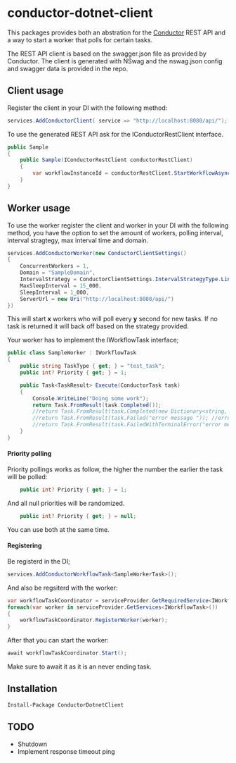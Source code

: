 


# conductor-dotnet-client

This packages provides both an abstration for the [Conductor](https://github.com/Netflix/conductor) REST API and a way to start a worker that polls for certain tasks.

The REST API client is based on the swagger.json file as provided by Conductor. The client is generated with NSwag and the nswag.json config and swagger data is provided in the repo.

## Client usage
Register the client in your DI with the following method:
 
```csharp
services.AddConductorClient( service => "http://localhost:8080/api/");
```

To use the generated REST API ask for the IConductorRestClient interface.

```csharp
public Sample
{
    public Sample(IConductorRestClient conductorRestClient)
    {
        var workflowInstanceId = conductorRestClient.StartWorkflowAsync(startWorkflowRequest).GetAwaiter().GetResult()
    }
}
```

## Worker usage

To use the worker register the client and worker in your DI with the following method, you have the option to set the amount of workers, polling interval, interval stragtegy, max interval time and domain.

```csharp
services.AddConductorWorker(new ConductorClientSettings()
{
    ConcurrentWorkers = 1,
    Domain = "SampleDomain",
    IntervalStrategy = ConductorClientSettings.IntervalStrategyType.Linear,
    MaxSleepInterval = 15_000,
    SleepInterval = 1_000,
    ServerUrl = new Uri("http://localhost:8080/api/")
})
```

This will start __x__ workers who will poll every __y__ second for new tasks. If no task is returned it will back off based on the strategy provided.

Your worker has to implement the IWorkflowTask interface; 

```csharp
public class SampleWorker : IWorkflowTask
{
    public string TaskType { get; } = "test_task"; 
    public int? Priority { get; } = 1;

    public Task<TaskResult> Execute(ConductorTask task)
    {
        Console.WriteLine("Doing some work");
        return Task.FromResult(task.Completed());
        //return Task.FromResult(task.Completed(new Dictionary<string, object>() { })); // with ouputdata
        //return Task.FromResult(task.Failed("error message ")); //error
        //return Task.FromResult(task.FailedWithTerminalError("error message")); // terminal failure
    }
}
```

#### Priority polling

Priority pollings works as follow, the higher the number the earlier the task will be polled:

```csharp
    public int? Priority { get; } = 1;
```

And all null priorities will be randomized.
```csharp
    public int? Priority { get; } = null;
```
You can use both at the same time.


#### Registering

Be registerd in the DI;

```csharp
services.AddConductorWorkflowTask<SampleWorkerTask>();
```

And also be regsiterd with the worker:

```csharp
var workflowTaskCoordinator = serviceProvider.GetRequiredService<IWorkflowTaskCoordinator>();
foreach(var worker in serviceProvider.GetServices<IWorkflowTask>())
{
    workflowTaskCoordinator.RegisterWorker(worker);
}
```

After that you can start the worker:

```csharp
await workflowTaskCoordinator.Start();
```

Make sure to await it as it is an never ending task.

## Installation

```ps
Install-Package ConductorDotnetClient
```

## TODO

 - Shutdown
 - Implement response timeout ping
